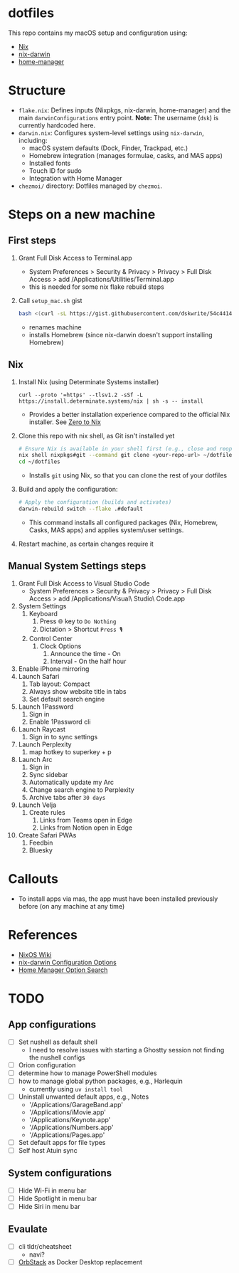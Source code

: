 # dotfiles

This repo contains my macOS setup and configuration using:

-   [Nix](https://nixos.org)
-   [nix-darwin](https://github.com/LnL7/nix-darwin)
-   [home-manager](https://github.com/nix-community/home-manager)

# Structure

-   `flake.nix`: Defines inputs (Nixpkgs, nix-darwin, home-manager) and the main `darwinConfigurations` entry point. **Note:** The username (`dsk`) is currently hardcoded here.
-   `darwin.nix`: Configures system-level settings using `nix-darwin`, including:
    -   macOS system defaults (Dock, Finder, Trackpad, etc.)
    -   Homebrew integration (manages formulae, casks, and MAS apps)
    -   Installed fonts
    -   Touch ID for sudo
    -   Integration with Home Manager
-   `chezmoi/` directory: Dotfiles managed by `chezmoi`.

# Steps on a new machine

## First steps

1. Grant Full Disk Access to Terminal.app

    - System Preferences > Security & Privacy > Privacy > Full Disk Access > add /Applications/Utilities/Terminal.app
    - this is needed for some nix flake rebuild steps

1. Call `setup_mac.sh` gist
    ```bash
    bash <(curl -sL https://gist.githubusercontent.com/dskwrite/54c44145968b0fdf2501838e3a912ebf/raw/96e0e71b75e7c6e6f8153cbf74e78c484a8bf2c0/setup_mac.sh) "<replace-with-machine-name>"
    ```
    - renames machine
    - installs Homebrew (since nix-darwin doesn't support installing Homebrew)

## Nix

1. Install Nix (using Determinate Systems installer)

    ```
    curl --proto '=https' --tlsv1.2 -sSf -L https://install.determinate.systems/nix | sh -s -- install
    ```

    - Provides a better installation experience compared to the official Nix installer. See [Zero to Nix](https://zero-to-nix.com/concepts/nix-installer)

1. Clone this repo with nix shell, as Git isn't installed yet

    ```bash
    # Ensure Nix is available in your shell first (e.g., close and reopen terminal after install)
    nix shell nixpkgs#git --command git clone <your-repo-url> ~/dotfiles
    cd ~/dotfiles
    ```

    - Installs `git` using Nix, so that you can clone the rest of your dotfiles

1. Build and apply the configuration:

    ```bash
    # Apply the configuration (builds and activates)
    darwin-rebuild switch --flake .#default
    ```

    - This command installs all configured packages (Nix, Homebrew, Casks, MAS apps) and applies system/user settings.

1. Restart machine, as certain changes require it

## Manual System Settings steps

1. Grant Full Disk Access to Visual Studio Code
    - System Preferences > Security & Privacy > Privacy > Full Disk Access > add /Applications/Visual\ Studio\ Code.app
1. System Settings
    1. Keyboard
        1. Press 🌐 key to `Do Nothing`
        1. Dictation > Shortcut `Press 🎙️`
    1. Control Center
        1. Clock Options
            1. Announce the time - On
            1. Interval - On the half hour
1. Enable iPhone mirroring
1. Launch Safari
    1. Tab layout: Compact
    1. Always show website title in tabs
    1. Set default search engine
1. Launch 1Password
    1. Sign in
    1. Enable 1Password cli
1. Launch Raycast
    1. Sign in to sync settings
1. Launch Perplexity
    1. map hotkey to superkey + p
1. Launch Arc
    1. Sign in
    1. Sync sidebar
    1. Automatically update my Arc
    1. Change search engine to Perplexity
    1. Archive tabs after `30 days`
1. Launch Velja
    1. Create rules
        1. Links from Teams open in Edge
        2. Links from Notion open in Edge
1. Create Safari PWAs
    1. Feedbin
    1. Bluesky

# Callouts

-   To install apps via mas, the app must have been installed previously before (on any machine at any time)

# References

-   [NixOS Wiki](https://nixos.wiki/wiki/Main_Page)
-   [nix-darwin Configuration Options](https://daiderd.com/nix-darwin/manual/index.html)
-   [Home Manager Option Search](https://home-manager-options.extranix.com)

# TODO

## App configurations

-   [ ] Set nushell as default shell
    -   I need to resolve issues with starting a Ghostty session not finding the nushell configs
-   [ ] Orion configuration
-   [ ] determine how to manage PowerShell modules
-   [ ] how to manage global python packages, e.g., Harlequin
    -   currently using `uv install tool`
-   [ ] Uninstall unwanted default apps, e.g., Notes
    -   '/Applications/GarageBand.app'
    -   '/Applications/iMovie.app'
    -   '/Applications/Keynote.app'
    -   '/Applications/Numbers.app'
    -   '/Applications/Pages.app'
-   [ ] Set default apps for file types
-   [ ] Self host Atuin sync

## System configurations

-   [ ] Hide Wi-Fi in menu bar
-   [ ] Hide Spotlight in menu bar
-   [ ] Hide Siri in menu bar

## Evaulate

-   [ ] cli tldr/cheatsheet
    -   navi?
-   [ ] [OrbStack](https://orbstack.dev) as Docker Desktop replacement
